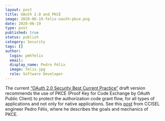 ```yaml
---
layout: post
title: OAuth 2.0 and PKCE
image: 2020-06-19-felix-oauth-pkce.png
date: 2020-06-19
type: post
published: true
status: publish
category: Security
tags: []
author:
  login: pmhfelix
  email: 
  display_name: Pedro Félix
  image: felix.jpg
  role: Software Developer
---
```


The current
[“OAuth 2.0 Security Best Current Practice”](https://tools.ietf.org/html/draft-ietf-oauth-security-topics-15)
draft version recommends the use of PKCE (Proof Key for Code Exchange by OAuth
Public Client) to protect the authorization code grant flow, for all types of
applications and not only for native applications.
See this [post](https://blog.pedrofelix.org/2016/02/15/oauth-2-0-and-pkce/)
from CCISEL engineer Pedro Félix, where he describes the goals and mechanics of
PKCE.
